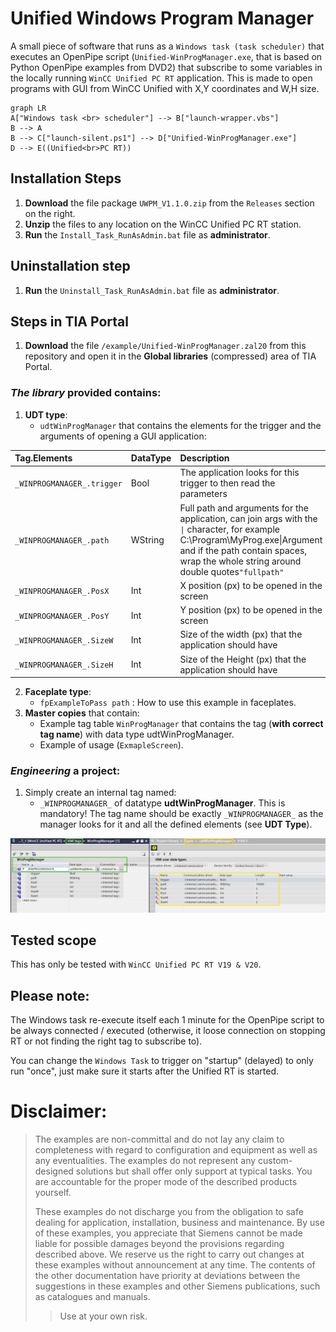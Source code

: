 # Unified Windows Program Manager
A small piece of software that runs as a `Windows task (task scheduler)` that executes an OpenPipe script (`Unified-WinProgManager.exe`, that is based on Python OpenPipe examples from DVD2) that subscribe to some variables in the locally running `WinCC Unified PC RT` application. This is made to open programs with GUI from WinCC Unified with X,Y coordinates and W,H size.

```mermaid
graph LR
A["Windows task <br> scheduler"] --> B["launch-wrapper.vbs"]
B --> A
B --> C["launch-silent.ps1"] --> D["Unified-WinProgManager.exe"]
D --> E((Unified<br>PC RT))
```
## Installation Steps
1. **Download** the file package `UWPM_V1.1.0.zip` from the `Releases` section on the right.
2. **Unzip** the files to any location on the WinCC Unified PC RT station.
3. **Run** the `Install_Task_RunAsAdmin.bat` file as **administrator**.

## Uninstallation step
1. **Run** the `Uninstall_Task_RunAsAdmin.bat` file as **administrator**.

## Steps in TIA Portal
1. **Download** the file `/example/Unified-WinProgManager.zal20` from this repository and open it in the **Global libraries** (compressed) area of TIA Portal.

### ***The library*** provided contains:
1. **UDT type**:
   - `udtWinProgManager` that contains the elements for the trigger and the arguments of opening a GUI application:

|          **Tag.Elements**         | **DataType** | **Description** |
|:------------------------|:------------|:-----------|
| `_WINPROGMANAGER_.trigger` | Bool         |  The application looks for this trigger to then read the parameters           |
| `_WINPROGMANAGER_.path`    | WString      | Full path and arguments for the application, can join args with the `\|` character, for example C:\Program\MyProg.exe\|Argument and if the path contain spaces, wrap the whole string around double quotes`"fullpath"`       |
| `_WINPROGMANAGER_.PosX`    | Int          |  X position (px) to be opened in the screen                |
| `_WINPROGMANAGER_.PosY`    | Int          |  Y position (px) to be opened in the screen                |
| `_WINPROGMANAGER_.SizeW `  | Int          |  Size of the width (px) that the application should have   |
| `_WINPROGMANAGER_.SizeH `  | Int          |  Size of the Height (px) that the application should have  |

2. **Faceplate type**:
	- `fpExampleToPass path` : How to use this example in faceplates. 
3. **Master copies** that contain:
   - Example tag table `WinProgManager` that contains the tag (**with correct tag name**) with data type udtWinProgManager.
   - Example of usage (`ExmapleScreen`).

### ***Engineering*** a project:
1. Simply create an internal tag named:
   - `_WINPROGMANAGER_` of datatype **udtWinProgManager**. This is mandatory! The tag name should be exactly `_WINPROGMANAGER_` as the manager looks for it and all the defined elements (see **UDT Type**).

![TIA Portal Tag Table](media/tags.png)

## Tested scope

This has only be tested with `WinCC Unified PC RT V19 & V20`.

## Please note:
The Windows task re-execute itself each 1 minute for the OpenPipe script to be always connected / executed (otherwise, it loose connection on stopping RT or not finding the right tag to subscribe to). 

You can change the `Windows Task` to trigger on "startup" (delayed) to only run "once", just make sure it starts after the Unified RT is started.

# Disclaimer:

>  The examples are non-committal and do not lay any claim to completeness with regard to configuration and equipment as well as any eventualities. The examples do not represent any custom-designed solutions but shall offer only support at typical tasks. You are accountable for the proper mode of the described products yourself.
> 
>  These examples do not discharge you from the obligation to safe dealing for application, installation, business and maintenance. By use of these examples, you appreciate that Siemens cannot be made liable for possible damages beyond the provisions regarding described above. We reserve us the right to carry out changes at these examples without announcement at any time. The contents of the other documentation have priority at deviations between the suggestions in these examples and other Siemens publications, such as catalogues  and manuals.
>  > Use at your own risk.
